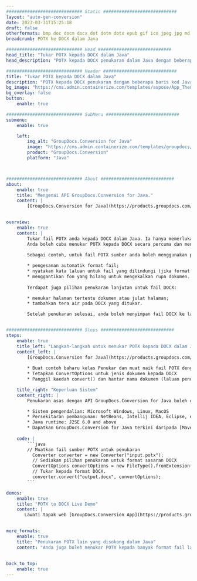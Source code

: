 ```yaml
---
############################# Static ############################
layout: "auto-gen-conversion"
date: 2023-03-31T15:25:18
draft: false
otherformats: bmp doc docm docx dot dotm dotx epub gif ico jpeg jpg md odt ott pdf png psd rtf tex tif tiff txt xps
breadcrumb: POTX ke DOCX dalam Java

############################# Head ############################
head_title: "Tukar POTX kepada DOCX dalam Java"
head_description: "POTX kepada DOCX penukaran dalam Java dengan beberapa baris kod. Tukar lebih 160 format fail menggunakan API penukaran dokumen GroupDocs untuk Java"

############################# Header ############################
title: "Tukar POTX kepada DOCX dalam Java"
description: "POTX kepada DOCX penukaran dengan beberapa baris kod Java."
bg_image: "https://cms.admin.containerize.com/templates/aspose/App_Themes/V3/images/bg/header1.png"
bg_overlay: false
button:
    enable: true

############################# SubMenu ############################
submenu:
    enable: true

    left:
        img_alt: "GroupDocs.Conversion for Java"
        image: "https://cms.admin.containerize.com/templates/groupdocs/images/product-logos/90x90-noborder/groupdocs-conversion-java.png"
        product: "GroupDocs.Conversion"
        platform: "Java"



############################# About ############################
about:
    enable: true
    title: "Mengenai API GroupDocs.Conversion for Java."
    content: |
        [GroupDocs.Conversion for Java](https://products.groupdocs.com/conversion/java/) ialah API penukaran format fail lanjutan untuk menukar antara imej popular dan format dokumen seperti Microsoft Office, OpenDocument, PDF, HTML, e-mel, CAD. dan banyak lagi dengan hanya beberapa baris kod. API asli secara automatik mengesan format dokumen asal dan menawarkan banyak pilihan untuk menyesuaikan dokumen yang ditukar. Bersama-sama dengan fungsi mengekstrak maklumat daripada dokumen, ia juga menyokong caching hasil penukaran ke cakera tempatan secara lalai. Walau bagaimanapun, sebarang jenis storan cache boleh disokong dengan melaksanakan antara muka yang sesuai - Amazon S3, Dropbox, Google Drive, Windows Azure, Reddis atau mana-mana yang lain.
    

overview:
    enable: true
    content: |
        Tukar fail POTX anda kepada DOCX dalam Java. Ia hanya memerlukan beberapa baris kod Java pada mana-mana platform pilihan anda, seperti Windows, Linux, macOS.
        Anda boleh cuba menukar POTX kepada DOCX secara percuma dan menilai kualiti hasil penukaran. Bersama-sama dengan skrip penukaran fail mudah, anda boleh mencuba pilihan yang lebih canggih untuk memuatkan fail sumber POTX dan menyimpan output DOCX. 
        
        Sebagai contoh, untuk fail POTX sumber anda boleh menggunakan pilihan pemuatan berikut:

        * pengesanan automatik format fail;
        * nyatakan kata laluan untuk fail yang dilindungi (jika format fail menyokongnya);
        * menggantikan fon yang hilang untuk mengekalkan rupa dokumen.
        
        Terdapat juga pilihan penukaran lanjutan untuk fail DOCX:

        * menukar halaman tertentu dokumen atau julat halaman;
        * tambahkan tera air pada DOCX yang ditukar.

        Setelah penukaran selesai, anda boleh menyimpan fail DOCX ke laluan fail setempat anda atau ke mana-mana storan pihak ketiga seperti FTP, Amazon S3, Google Drive, Dropbox dll. Sila ambil perhatian - untuk menukar POTX kepada DOCX, anda tidak perlu memasang sebarang perisian tambahan, seperti MS Office, Open Office, Adobe Acrobat Reader dsb.


############################# Steps ############################
steps:
    enable: true
    title_left: "Langkah-langkah untuk menukar POTX kepada DOCX dalam Java"
    content_left: |
        [GroupDocs.Conversion for Java](https://products.groupdocs.com/conversion/java/) membenarkan pembangun menukar fail POTX kepada DOCX dengan mudah dengan beberapa baris kod.
        
        * Buat contoh baharu kelas Penukar dan muat naik fail POTX dengan laluan penuh
        * Tetapkan ConvertOptions untuk jenis dokumen kepada DOCX
        * Panggil kaedah convert() dan hantar nama dokumen (laluan penuh) dan format (DOCX) sebagai parameter

    title_right: "Keperluan Sistem"
    content_right: |
        Penukaran asas dengan API GroupDocs.Conversion for Java boleh dilakukan dengan hanya beberapa baris kod. API kami disokong pada semua platform dan sistem pengendalian utama. Sebelum melaksanakan kod di bawah, pastikan anda mempunyai prasyarat berikut dipasang pada sistem anda.

        * Sistem pengendalian: Microsoft Windows, Linux, MacOS
        * Persekitaran pembangunan: NetBeans, Intellij IDEA, Eclipse, etc.
        * Java runtime: J2SE 6.0 and above
        * Dapatkan GroupDocs.Conversion for Java terkini daripada [Maven](https://repository.groupdocs.com/webapp/#/artifacts/browse/tree/General/repo/com/groupdocs/groupdocs-conversion)
         
    code: |
        ```java    
        // Muatkan fail sumber POTX untuk penukaran
          Converter converter = new Converter("input.potx");
          // Sediakan pilihan penukaran untuk format sasaran DOCX
          ConvertOptions convertOptions = new FileType().fromExtension("docx").getConvertOptions();
          // Tukar kepada format DOCX.
          converter.convert("output.docx", convertOptions);
        ```

demos:
    enable: true
    title: "POTX to DOCX Live Demo"
    content: |
       Lawati tapak web [GroupDocs.Conversion App](https://products.groupdocs.app/conversion/family) kami dan cuba POTX kepada DOCX penukaran sekarang. Demo percuma mempunyai faedah berikut
          

more_formats:
    enable: true
    title: "Penukaran POTX lain yang disokong dalam Java"
    content: "Anda juga boleh menukar POTX kepada banyak format fail lain. Sila lihat senarai di bawah."
       
       
back_to_top:
    enable: true
---
```

